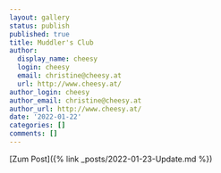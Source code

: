```yaml
---
layout: gallery
status: publish
published: true
title: Muddler's Club
author:
  display_name: cheesy
  login: cheesy
  email: christine@cheesy.at
  url: http://www.cheesy.at/
author_login: cheesy
author_email: christine@cheesy.at
author_url: http://www.cheesy.at/
date: '2022-01-22'
categories: []
comments: []
---
```

[Zum Post]({% link _posts/2022-01-23-Update.md %})